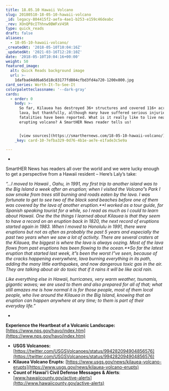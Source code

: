 ```yaml
---
title: 18.05.10 Hawaii Volcano
slug: 20180510-18-05-10-hawaii-volcano
_id: legacy-804415f2-aefa-4ae1-b253-e159c46deabc
_rev: XOnQP8cIThhnw9BWFxV45R
type: quick_reads
draft: false
aliases:
  - 18-05-10-hawaii-volcano/
_createdAt: '2018-05-10T10:04:16Z'
_updatedAt: '2021-03-16T12:28:10Z'
date: '2018-05-10T10:04:16+00:00'
weight: 50
featured_image:
  alt: Quick Reads background image
  url: >-
    1dafbad4dd6a65d18c83177fd804cfbd3fd4a720-1200x800.jpg
card_series: Worth-It-To-See-It
colorpaletteclassname: '--dark-gray'
cards:
  - order: 0
    body: >-
      So far, Kilauea has destroyed 36+ structures and covered 116+ acres in
      lava, but thankfully, although many have suffered serious injuries, no
      fatalities have been reported. What is it really like to live near an
      erupting volcano? A SmartHER News reader tells us!


      [view sources](https://smarthernews.com/18-05-10-hawaii-volcano/)
    _key: card-10-7efba329-0d76-4b1e-ae7e-e1fade3c5e9a

---
```

* 

SmartHER News has readers all over the world and we were lucky enough to get a perspective from a Hawaii resident – Here’s Laly’s take:

_“…I moved to Hawaii , Oahu, in 1991, my first trip to another island was to the Big Island a week after an eruption; when I visited the Volcano”s Park I saw smoke from trees still burning and roads eaten by the lava. I was fortunate to get to see two of the black sand beaches before one of them was covered by the lava of another eruption.**I worked as a tour guide, for Spanish speaking tourist for a while, so I read as much as I could to learn about Hawaii. One the the things I learned about Kilauea is that they seem to have a record on an eruption back in 1820, the next record of eruptions started again in 1983. When I moved to Honolulu in 1991, there were eruptions but not as often as probably the past 5 years and especially the past two years when we saw a lot of activity. There are several craters at the Kilauea, the biggest is where the lava is always oozing. Most of the lava flows from past eruptions has been flowing to the ocean.**So far the latest eruption that started last week, it”s been the worst I”ve seen, because of the cracks happening everywhere, lava burning everything in its path, adding the many little earthquakes, and now dangerous toxic gas in the air. They are talking about air do toxic that if it rains it will be like acid rain._

_Like everything else in Hawaii, hurricanes, very warm weather, tsunamis, gigantic waves; we are used to them and also prepared for all of that; what still amazes me is how normal it is for those people, most of them local people, who live around the Kilauea in the Big Island, knowing that an eruption can happen anywhere at any time; to them is part of their everyday life.”_

* 

**Experience the Heartbeat of a Volcanic Landscape:** [https://www.nps.gov/havo/index.htm](https://www.nps.gov/havo/index.htm)

* **USGS Volcanoes:** [https://twitter.com/USGSVolcanoes/status/994282094904856576](https://twitter.com/USGSVolcanoes/status/994282094904856576)
* **Kilauea Volcano Erupts:** [https://www.usgs.gov/news/kilauea-volcano-erupts](https://www.usgs.gov/news/kilauea-volcano-erupts)
* **Count of Hawai’i Civil Defense Messages & Alerts**: [www.hawaiicounty.gov/active-alerts](http://www.hawaiicounty.gov/active-alerts)